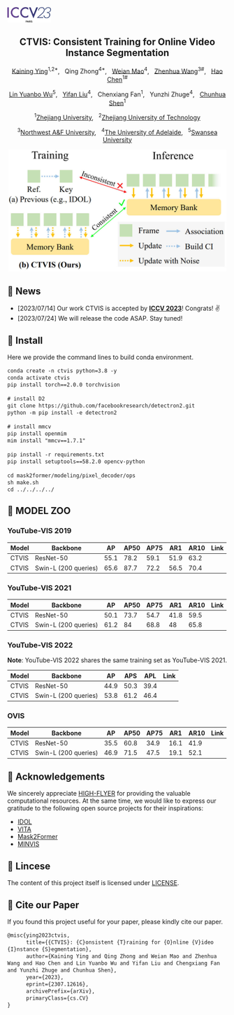 <img src="assets/LogoICCV23V04.svg" width="100"/>
<div align="center">

<h2>CTVIS: Consistent Training for Online Video Instance Segmentation</h2>

[Kaining Ying](https://kainingying.github.io/)<sup>1,2*</sup>, &nbsp; Qing Zhong<sup>4*</sup>, &nbsp; [Weian Mao](https://scholar.google.com/citations?user=Qu-QXTsAAAAJ)<sup>4</sup>, &nbsp; [Zhenhua Wang](https://cie.nwsuaf.edu.cn/szdw/fjs/2022110082/index.htm)<sup>3#</sup>, &nbsp; [Hao Chen](https://stan-haochen.github.io/)<sup>1#</sup>

[Lin Yuanbo Wu](https://sites.google.com/site/linwuuq/)<sup>5</sup>, &nbsp; [Yifan Liu](https://irfanicmll.github.io/)<sup>4</sup>, &nbsp; Chenxiang Fan<sup>1</sup>, &nbsp; Yunzhi Zhuge<sup>4</sup>, &nbsp; [Chunhua Shen](https://cshen.github.io/)<sup>1</sup>

<sup>1</sup>[Zhejiang University](https://github.com/aim-uofa), &nbsp; <sup>2</sup>[Zhejiang University of Technology](http://www.english.zjut.edu.cn/)

<sup>3</sup>[Northwest A&F University](https://en.nwsuaf.edu.cn/), &nbsp; <sup>4</sup>[The University of Adelaide](https://www.adelaide.edu.au/), &nbsp; <sup>5</sup>[Swansea University](https://en.nwsuaf.edu.cn/)

<img src="assets/teaser.jpg" width="500"/>

<!-- https://github.com/KainingYing/CTVIS/assets/42159793/25273241-6642-46b4-9a47-bd19beec6f68.mp4 -->
</div>

## 📰 News

- [2023/07/14] Our work CTVIS is accepted by [**ICCV 2023**](https://iccv2023.thecvf.com/)! Congrats! ✌️
- [2023/07/24] We will release the code ASAP. Stay tuned!

## 🔨 Install

Here we provide the command lines to build conda environment.
```shell
conda create -n ctvis python=3.8 -y 
conda activate ctvis
pip install torch==2.0.0 torchvision  

# install D2
git clone https://github.com/facebookresearch/detectron2.git
python -m pip install -e detectron2

# install mmcv
pip install openmim
mim install "mmcv==1.7.1"

pip install -r requirements.txt
pip install setuptools==58.2.0 opencv-python

cd mask2former/modeling/pixel_decoder/ops
sh make.sh
cd ../../../../
```

## 💽 MODEL ZOO

### YouTube-VIS 2019

| Model | Backbone             | AP   | AP50 | AP75 | AR1  | AR10 | Link |
| ----- | -------------------- | ---- | ---- | ---- | ---- | ---- | ---- |
| CTVIS | ResNet-50            | 55.1 | 78.2 | 59.1 | 51.9 | 63.2 |      |
| CTVIS | Swin-L (200 queries) | 65.6 | 87.7 | 72.2 | 56.5 | 70.4 |      |

### YouTube-VIS 2021

| Model | Backbone             | AP   | AP50 | AP75 | AR1  | AR10 | Link |
| ----- | -------------------- | ---- | ---- | ---- | ---- | ---- | ---- |
| CTVIS | ResNet-50            | 50.1 | 73.7 | 54.7 | 41.8 | 59.5 |      |
| CTVIS | Swin-L (200 queries) | 61.2 | 84   | 68.8 | 48   | 65.8 |      |

### YouTube-VIS 2022

**Note**: YouTube-VIS 2022 shares the same training set as YouTube-VIS 2021.

| Model | Backbone             | AP   | APS  | APL  | Link |
| ----- | -------------------- | ---- | ---- | ---- | ---- |
| CTVIS | ResNet-50            | 44.9 | 50.3 | 39.4 |      |
| CTVIS | Swin-L (200 queries) | 53.8 | 61.2 | 46.4 |      |

### OVIS

| Model | Backbone             | AP   | AP50 | AP75 | AR1  | AR10 | Link |
| ----- | -------------------- | ---- | ---- | ---- | ---- | ---- | ---- |
| CTVIS | ResNet-50            | 35.5 | 60.8 | 34.9 | 16.1 | 41.9 |      |
| CTVIS | Swin-L (200 queries) | 46.9 | 71.5 | 47.5 | 19.1 | 52.1 |      |


## 🫡 Acknowledgements

We sincerely appreciate [HIGH-FLYER](https://www.high-flyer.cn/) for providing the valuable computational resources. At the same time, we would like to express our gratitude to the following open source projects for their inspirations:

- [IDOL](https://github.com/wjf5203/VNext)
- [VITA](https://github.com/sukjunhwang/VITA)
- [Mask2Former](https://github.com/facebookresearch/Mask2Former)
- [MINVIS](https://github.com/NVlabs/MinVIS)

## 🪪 Lincese

The content of this project itself is licensed under [LICENSE](LICENSE).

## 📇 Cite our Paper

If you found this project useful for your paper, please kindly cite our paper.

```
@misc{ying2023ctvis,
      title={{CTVIS}: {C}onsistent {T}raining for {O}nline {V}ideo {I}nstance {S}egmentation}, 
      author={Kaining Ying and Qing Zhong and Weian Mao and Zhenhua Wang and Hao Chen and Lin Yuanbo Wu and Yifan Liu and Chengxiang Fan and Yunzhi Zhuge and Chunhua Shen},
      year={2023},
      eprint={2307.12616},
      archivePrefix={arXiv},
      primaryClass={cs.CV}
}
```
